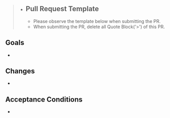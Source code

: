 > - ## Pull Request Template
>   - Please observe the template below when submitting the PR.
>   - When submitting the PR, delete all Quote Block('>') of this PR.

## Goals

-

## Changes

-

## Acceptance Conditions

-
